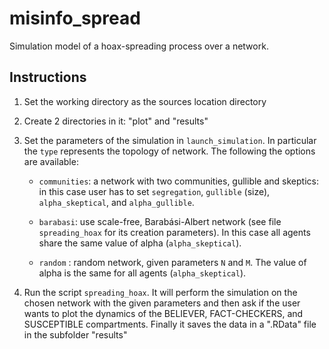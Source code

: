 # misinfo_spread

Simulation model of a hoax-spreading process over a network.

## Instructions

1.  Set the working directory as the sources location directory 

2.  Create 2 directories in it: "plot" and "results"

3.  Set the parameters of the simulation in `launch_simulation`. In particular
   the `type` represents the topology of network. The following the options are
   available:
    
    * `communities`: a network with two communities, gullible and skeptics:
      in this case user has to set `segregation`, `gullible` (size),
      `alpha_skeptical`, and `alpha_gullible`.

    * `barabasi`: use scale-free, Barabási-Albert network (see file
      `spreading_hoax` for its creation parameters). In this case all agents
      share the same value of alpha (`alpha_skeptical`).

    * `random` : random network, given parameters `N` and `M`. The value of
      alpha is the same for all agents (`alpha_skeptical`).

4.  Run the script `spreading_hoax`. It will perform the simulation on the
    chosen network with the given parameters and then ask if the user wants to
    plot the dynamics of the BELIEVER, FACT-CHECKERS, and SUSCEPTIBLE
    compartments. Finally it saves the data in a ".RData" file in the subfolder
    "results"
